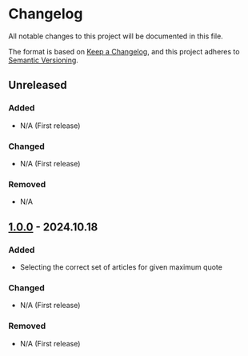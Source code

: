 # Changelog

All notable changes to this project will be documented in this file.

The format is based on [Keep a Changelog](https://keepachangelog.com/en/1.1.0/),
and this project adheres to [Semantic Versioning](https://semver.org/spec/v2.0.0.html).

## Unreleased

### Added

- N/A (First release)

### Changed

- N/A (First release)

### Removed

- N/A


## [1.0.0] - 2024.10.18

### Added

- Selecting the correct set of articles for given maximum quote

### Changed

- N/A (First release)

### Removed

- N/A (First release)

[unreleased]: https://github.com/dplocki/cautious-pancake/compare/v1.0.0...HEAD
[1.0.0]: https://github.com/dplocki/cautious-pancake/releases/tag/v1.0.0
